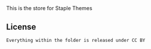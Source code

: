 ##
This is the store for Staple Themes

## License
`Everything within the folder is released under CC BY`